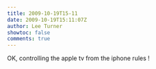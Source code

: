 ```yaml
---
title: 2009-10-19T15-11
date: 2009-10-19T15:11:07Z
author: Lee Turner
showtoc: false
comments: true
---
```


OK, controlling the apple tv from the iphone rules !

